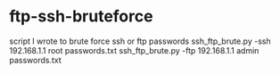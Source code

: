 # ftp-ssh-bruteforce
script I wrote to brute force ssh or ftp passwords
  ssh_ftp_brute.py -ssh 192.168.1.1 root passwords.txt
  ssh_ftp_brute.py -ftp 192.168.1.1 admin passwords.txt

